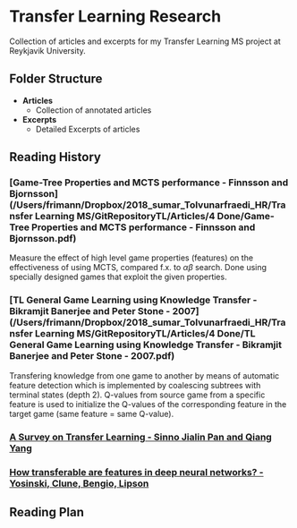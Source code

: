 # Transfer Learning Research

Collection of articles and excerpts for my Transfer Learning MS project at Reykjavik University. 

## Folder Structure

* **Articles**
  * Collection of annotated articles
* **Excerpts**
  * Detailed Excerpts of articles

## Reading History 
### [Game-Tree Properties and MCTS performance - Finnsson and Bjornsson](/Users/frimann/Dropbox/2018_sumar_Tolvunarfraedi_HR/Transfer Learning MS/GitRepositoryTL/Articles/4 Done/Game-Tree Properties and MCTS performance - Finnsson and Bjornsson.pdf)

Measure the effect of high level game properties (features) on the effectiveness of using MCTS, compared f.x. to $\alpha\beta$ search. Done using specially designed games that exploit the given properties.

### [TL General Game Learning using Knowledge Transfer - Bikramjit Banerjee and Peter Stone - 2007](/Users/frimann/Dropbox/2018_sumar_Tolvunarfraedi_HR/Transfer Learning MS/GitRepositoryTL/Articles/4 Done/TL General Game Learning using Knowledge Transfer - Bikramjit Banerjee and Peter Stone - 2007.pdf)

Transfering knowledge from one game to another by means of automatic feature detection which is implemented by coalescing subtrees with terminal states (depth 2). Q-values from source game from a specific feature is used to initialize the Q-values of the corresponding feature in the target game (same feature = same Q-value). 

### [A Survey on Transfer Learning - Sinno Jialin Pan and Qiang Yang]()

### [How transferable are features in deep neural networks? - Yosinski, Clune, Bengio, Lipson]()

## Reading Plan